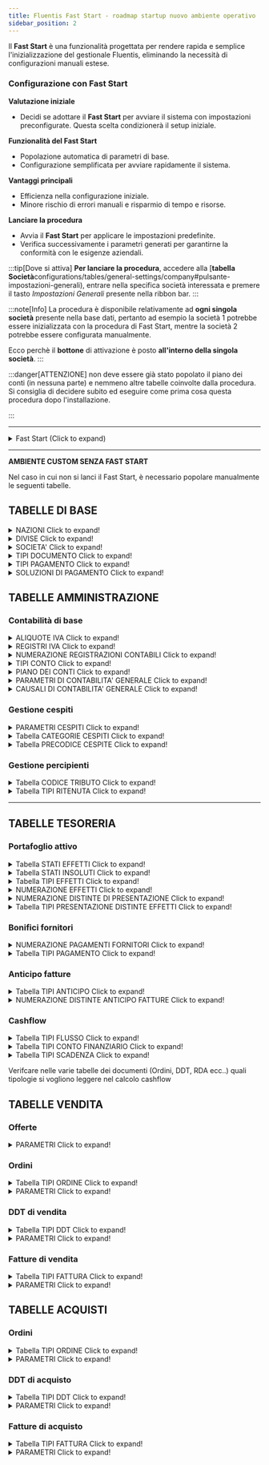 ```yaml
---
title: Fluentis Fast Start - roadmap startup nuovo ambiente operativo
sidebar_position: 2
---
```


Il **Fast Start** è una funzionalità progettata per rendere rapida e semplice l'inizializzazione del gestionale Fluentis, eliminando la necessità di configurazioni manuali estese.  

### Configurazione con Fast Start

**Valutazione iniziale**  
- Decidi se adottare il **Fast Start** per avviare il sistema con impostazioni preconfigurate. Questa scelta condizionerà il setup iniziale.

**Funzionalità del Fast Start**  
- Popolazione automatica di parametri di base.  
- Configurazione semplificata per avviare rapidamente il sistema.  

**Vantaggi principali**  
- Efficienza nella configurazione iniziale.  
- Minore rischio di errori manuali e risparmio di tempo e risorse.  

**Lanciare la procedura**  
- Avvia il **Fast Start** per applicare le impostazioni predefinite.  
- Verifica successivamente i parametri generati per garantirne la conformità con le esigenze aziendali.


:::tip[Dove si attiva]
**Per lanciare la procedura**, accedere alla [**tabella Società**configurations/tables/general-settings/company#pulsante-impostazioni-generali), entrare nella specifica società interessata e premere il tasto *Impostazioni Generali* presente nella ribbon bar.
:::


:::note[Info]
La procedura è disponibile relativamente ad **ogni singola società** presente nella base dati, pertanto ad esempio la società 1 potrebbe essere inizializzata con la procedura di Fast Start, mentre la società 2 potrebbe essere configurata manualmente. 

Ecco perchè il **bottone** di attivazione è posto **all'interno della singola società**.
:::

:::danger[ATTENZIONE]
non deve essere già stato popolato il piano dei conti (in nessuna parte) e nemmeno altre tabelle coinvolte dalla procedura. Si consiglia di decidere subito ed eseguire come prima cosa questa procedura dopo l'installazione.

:::

---
<details>

  <summary>Fast Start (Click to expand)</summary>
  

Tabelle coinvolte (Stored Procedure Fluentis.SH_CreateNewYear_IT):
    
 - > Tipi conto
 - > Piano dei conti
 - > Parametri di contabilità generale
 - > Parametri cespiti
 - > Parametri portafoglio (attivo- effetti)
 - > Parametri insoluti
 - > Parametri MPS
 - > Causali contabili
 - > Codici IVA
 - > Registri IVA
 - > Tipi documento
 - > Tipi pagamento
 - > Soluzioni pagamento
 - > Categorie Agenti
 - > Tipi ritenuta (d'acconto)
 - > Categorie cespiti
 - > Tipi flusso finanziario
 - > Tipi anticipo
 - > Stati insoluto
 - > Stati effetti
 - > Tipi distinta di presentazione (effetti)
 - > Tipi effetti
 - > Link tra la tabella Tipi pagamento e i tipi effetto
 - > Numerazioni registrazioni contabili (definitive e provvisorie)
 - > Numerazione partite
 - > Numerazione compensazioni (partite)
 - > Numerazione pagamenti fronitori
 - > Numerazione intrastat
 - > Numerazione liquidazioni agenti
 - > Numerazione distinte di presentazione effetti
 - > Numerazione effetti
 - > [Numerazione documenti di venditaconfigurations/tables/fluentis-numerations)
 - > [Numerazione documenti di acquistoconfigurations/tables/fluentis-numerations)
 - > Tipi fattura ([acquistoconfigurations/tables/purchase/purchase-invoices-type) e [venditaconfigurations/tables/sales/invoices-type)) con collegamento alle causali contabili
 - > Tipi DDT ([acquistoconfigurations/tables/purchase/purchase-delivery-notes-type) e [venditaconfigurations/tables/sales/delivery-notes-type)) con collegamento ai tipi fattura
 - > Tipi Ordine ([acquistoconfigurations/tables/purchase/purchase-orders-type) e [venditaconfigurations/tables/sales/sales-order-types)) con collegamento ai tipi DDT
 - > [Tipi offertaconfigurations/tables/sales/sales-offer-type)
 - > [Parametri fattureconfigurations/parameters/sales/sales-invoices-parameters) e relativi [raggruppamenticonfigurations/parameters/sales/invoice-grouping) 
 - > [Parametri DDTconfigurations/parameters/sales/dn-parameters) e relativi [raggruppamenticonfigurations/parameters/sales/dn-grouping) 
 - > [Parametri ordiniconfigurations/parameters/sales/sales-orders-parameters) e relativi [raggruppamenticonfigurations/parameters/sales/orders-grouping)
 - > [Parametri offerteconfigurations/parameters/sales/offer-parameters)
 - > Tipi progetto (sales job order)
 - > Tipi intervento
 - > Numerazione progetti
 - > Numerazione interventi
 - > Tipi richiesta intervento (e relativa numerazione)
 - > Tipi interventi pianificati (e numerazione)
 - > Tipi rientro conto lavoro (e numerazione)
 - > Tipi ordini conto lavoro (e numerazione)
 - > Tipi commesse di produzione (e numerazione)
 - > Tipi ordini pianificati di acquisto (e numerazione)
 - > Tipi ordini pianificati di produzione (e numerazione)
 - > Tipi ordini pianificati di conto lavoro (e numerazione)
 - > Tipi o rdini di produzione (e numerazione)
 - > Tipi ordini di conto lavoro (e numerazione)
 - > Tipi RDA (e numerazione)
 - > (Tipi) fatturato vendite
 - > (Tipi) fatturato acquisti
 - > Tipi listino
 - > Tipi indirizzo
 - > Tipi sconto
 - > Lingue
 - > Nazioni
 - > Nazioni Black list
 - > Divise
 - > Unità di misura
 - > Porto (Incoterms - termini di resa)
 - > Spedizioni (tipi)
 - > Modelli di riclassificazione (controlling)
 - > Collegamento del modello di riclassificazione per Bilancio CEE con dettaglio piano dei conti
 - > Orari di lavoro (gest. dipendenti)
 - > Severità (ticket CRM)
 - > SLA (ticket CRM)
 - > Tipi Ticket CRM (e numerazione)
 - > Versioni distinta base
 - > Classi articolo
 - > Magazzini
 - > Causali di magazzino
 - > Dati di default per il CRM (Tipi contatto, Visit report, Opportunità, Qualità contatto, percentuali di successo ecc...)



</details>

---

**AMBIENTE CUSTOM SENZA FAST START**

Nel caso in cui non si lanci il Fast Start, è necessario popolare manualmente le seguenti tabelle.      

## TABELLE DI BASE

<details>

  <summary>NAZIONI Click to expand!</summary>
 
 ## Tabella necessaria per tutti i idocumenti e l'inserimento di anagrafiche CLI FOR

  1. Compilare codice (può essere anche interno ma si consiglia quello internazionale) e descrizione 
  2. Controllare in particolare il campo COD ISO EU che se mancante non memorizza il precodice partita IVA, attenzione a casi particolari
     * Grecia GR -> ISO = 'EL'
     * Salvo casi particolari può essere eseguito un update per compilare ISO EU = COD ISO (vecchi db pre fast start)

</details>

<details>

  <summary>DIVISE Click to expand!</summary>
 
 ## Tabella necessaria per gestire i cambi valuta e le registrazioni contabili

  1. Verificare la presenza almeno delle divise principali e soprattutto Euro
  2. Flag *scarica cambi* per abilitare l'inserimento del tasso per la divisa
  3. Altri campi
     * Decimali, si consiglia di mpistare a 2
     * Euro flaggare solo su EUR

    4. Griglia inferiore facoltativa ma utile per automatizzare la rilvazione delle diffferenze cambio impostando i relativi conti contabili 


</details>

<details>

  <summary>SOCIETA' Click to expand!</summary>
 
 ## Tabella necessaria per la fatturazione elettronica e per i dati societari nei documenti e stampe

  1. Compilare tutti i dati fiscali
  2. Dati necessari per la fatturazione elettronica
         * P. Iva e codice fiscale
         * Telefono e fax non sono obbligatori, attenzione a non inserire / o special chars per separare il prefisso
        * REA (Provincia due lettere e numero)
        * Socio unico / più soci
        * Liquidazione SI / NO
        * Capitale sottoscritto / versato - ATTENZIONE a non mettere il puntino delle meigliaia e separare i decimali col punto e NON virgola
        * Natura giuridica
        * Regime fiscale

</details>

<details>

  <summary>TIPI DOCUMENTO Click to expand!</summary>
 
 ## Tabella del gruppo generale 'Tipi documenti' da non confondere con l'omonima del gruppo amministrazione

  1. Verificare con un Fast Start i tipi minimi indispensabili
  2. **Per Fatturazione elettronica inserire una tipologia avente come codice e Decrizione FattPubb**
   
</details>

<details>

  <summary>TIPI PAGAMENTO Click to expand!</summary>
 
 ## Necessaria per le anagrafiche e i documenti (scadenze) e le registrazioni contabili (Partite)


Verificare la presenza dei dati nel campo **Codice P.A.** per il tra ciato della fattura elettronica

Attenzione al collegamento con i tipi effetto (griglia basso DX) altrimenti non ricerca le partite in creazione effetti

</details>

<details>

  <summary>SOLUZIONI DI PAGAMENTO Click to expand!</summary>
 
 ## Necessaria per i documenti (scadenze) e contabilità (Partite)

</details>

## TABELLE AMMINISTRAZIONE 

### Contabilità di base

<details>

  <summary>ALIQUOTE IVA Click to expand!</summary>
 
 ## Necessaria per la contabilità, documenti, fatturazione elettronica

  1. Attenzione a popolare il campo Codice PA sui codici di esenzione / esclusione / non imponibilità per le Fatture elettroniche
  2. Verificare il campo IN Dichiarazione IVA necessario per la comunicazione trimestrale liquidazioni IVA
  3. Verificare dove necessario il campo IVA a 0 in LG che permette righe IVA a zero
  4. Verificare dove serve il campo IVA per causali automatiche (casi di reverse charge con indetraibilità sull'acquisto)
  5. Verificare il campo Escludi da causali automatiche (casi di Reverse charge misto - parte non in reverse)
    

</details>

<details>

  <summary>REGISTRI IVA Click to expand!</summary>
 
 ## Necessaria per la contabilità e liquidazione iva

  1. Prevedere una ripartizione tra Italia, UE ed EXtra UE, consigliabile distinzione tra beni e servizi UE alla luce dei codici documento TD17 - TD18 per le autofatture da comunicare allo SDI (consigliabile ripartizione anche per exra UE)
  2. Per i registri di acquisto in reverse charge (Italia e UE) prevedere i rispettivi registri lato vendite per il giroconto, non condividere il registro di giroconto con la vendita UE (ad esempio).
  3. Consigliato prevedere un registro apposito per liquidazioni IVA (per facilitare la stampa definitiva e la ristampa in caso di sblocco solo di questo sezionale)
  4. Pianificare (e poi verificare) il corretto abbinamento tra Tipo Fattura, Numerazione del Tipo Fattura, Causale contabile e Registro IVA per evitare di creare buchi nei protocolli o conflitti. Le causali lato vendita in genere presentano l'opzione per imporre il protocollo pari al numero fattura.
  5. Verificare di aver inserito l'anno corrente ed eventuali anni precedenti se necessario, poi l'anno sarà creato in automatico dall'utility di generazione contatori nuovo anno.
    

</details>


<details>

  <summary>NUMERAZIONE REGISTRAZIONI CONTABILI Click to expand!</summary>
 
 ## Necessaria per la contabilità

  1. Prevedere almeno una numerazione per le registrazioni definitive (consigliato utilizzo de codice 1 descrizione  General ledger posting numeration)
  2. Pianificare e impostare la politica del numeratore (Giornliero o Annuale) gli altri parametri del numeratore come da istruzioni generali sui numeratori
  3. Consigliato prevedere anche un numeratore per le registrazioni provvisorie (Codice 2 descrizione General ledger posting provisory numeration)
    

</details>

<details>

  <summary>TIPI CONTO Click to expand!</summary>
 
 ## Necessaria per il Piano Conti, la contabilità e stampa bilancio

  1. Prevedere almeno le 4 tipologie Attivo Passivo Costi Ricavi per il Bilancio e la prima nota 
  2. Pianificare e impostare i tipi conto per Clienti e Fornitori (si consiglia la suddivisione Italia, UE ed Extra UE), attenzione a spuntare sia Attivo / Passico, sia Cliente / Fornitore
  3. Consigliato prevedere anche un tipo per le Banche per l'utilizzo tramite anagrafica, altrimenti non è possibile gestire alune funzioni quali il portafoglio ecc. sconsigliato far registrazioni di banca con un conto non di tipo angrafico banca.
  4. Consigliato prevedere un tipo conto per costi e ricavi da rettificare con ratei e risconti da settare con flag Servizio oltre che costo / Ricavo
  5. Necessario creare un tipo Agenti se si vuole attivare la gestione provvigioni (Flag su passivo e Agente)
  6. Facoltativo creare il tipo Conti d'ordine (con flag conti d'ordine) per gestire le scritture fuori bilancio.
    

</details>


<details>

  <summary>PIANO DEI CONTI Click to expand!</summary>
 
 ## Necessaria per la contabilità e stampa bilancio

  1. Prevedere nella griglia dei gruppi almeno le 4 tipologie Attivo Passivo Costi Ricavi
  2. Pianificare i sottogruppi (nr di sottolivelli non limitato) e compilare anche il campo Natura gruppo
  3. Definire nella griglia sotto, per ogni gruppo di ultimo livello di dettaglio i conti / sottoconti di dettaglio. ATTENZONE: per ogni gruppo deve esserci almenno un conto dove poi inserire i suoi sottooconti
  4. NON inserire conti di angrafica (Clienti Fornitori Agenti e BANCHE) da qui ma solo tramite CONTATTI
  5. Prevedere tutti i conti necessari (Bilancio di Chiusura e Apertura, Conto Economico di chiusura, Utile Perdita e Utile perdita dell'anno precedente, Ratei e Risconti - con tipo conto specifico)
  6. Facoltativo creare il gruppo Conti d'ordine per gestire le scritture fuori bilancio.
    

</details>


<details>

  <summary>PARAMETRI DI CONTABILITA' GENERALE Click to expand!</summary>
 
 ## Necessaria per la contabilità

  1. Inserire l'anno corrente ed eventuali anni precedenti se necessario, poi l'anno sarà creato in automatico dall'utility di generazione contatori nuovo anno.
  2. Compilare i tre range di date per la gestione dell'esercizio
  3. Compilare, se disponibili, anche le causali per chiusura e apertura conti, oppure riprenderle in seguito
  4. Compilare la periodicità IVA
  5. Inserire gli abbinamenti tra mastri relativi a clienti e fornitori, banche e agenti ed i relativi tipi conto
  6. Definire i conti per le procedure automatiche nel secondo tab
 

</details>

<details>

  <summary>CAUSALI DI CONTABILITA' GENERALE Click to expand!</summary>
 
 ## Necessaria per la contabilità

  1. Prevedere le causali connesse ai principali tipi di fatture acquisto e vendite e connetterle ai relativi registri iva (Necessario un template con conti generici su Cliente Fornitore e costo ricavo, sottoconto specifico per iva a credito debito) Prestare attenzione al tipo importo nelle righe.
  2. Prevedere anche le causali di giroconto per i Reverse charge e UE
  3. Prevedere causali per i pagamenti e incassi con chiusura partite (necessarie anche per distinte bonifico ecc..) prestare attenzione al template e tipo impoto nelle righe
  4. Prevedere le causali per le fasi del portafoglio attivo (emissione effetti, Presentazione e Accredito), presentazione e accredito non serve un template, mentre Emissione necessario un template Effetti in portafoglio a Cliente
  5. Predere causali per note di accredito con template invertito nei segni, per reverse charge si usa invertire la prima e condividere il giroconto che ha l'opzione per inversione segni automatica
  6. Prevedere causale per percipienti (con template) e per pagamento percipienti (non serve template)
  7. Prevedere causali aperturam chiusura , ratei e risconti, ammortamenti (non serve template)
  8. Consigliato prevedere altre causali di prima nota e una causale di prima nota generica senza template.
  9. Prevedere impostazioni per invio autofatture SDI e una causale per acquisto servizi Extra UE non iva con aggancio ad autofattura  
 
    
</details>

### Gestione cespiti

<details>

  <summary>PARAMETRI CESPITI Click to expand!</summary>
 
 ## Necessaria per la gestione cespiti

  1. Pianificare la politica di gestione della numerazione, se singola o con precodice   
    
</details>

<details>

  <summary>Tabella CATEGORIE CESPITI Click to expand!</summary>
 
 ## Necessaria per la contabilità e gestione cepiti

  1. Prevedere le categorie e l'aliquota ministeriale di ammortamento secondo il tipo attività svolta
  2. Inserire nelle categorie il limite per l'ammortamento annuale (di solito 516 Euro)
  3. Inserire il flag Ammortamento primo anno per dimezzare la quota il primo anno
  4. Pianificare la politica di ammortamento dei componenti incrementali (si sconsiglia di cambiarla in corsa)
   
</details>

<details>

  <summary>Tabella PRECODICE CESPITE Click to expand!</summary>
 
 ## Facoltativa

  1. Pianificare la politica di gestione della numerazione, se singola o con precodice 
 
    

</details>

### Gestione percipienti

<details>

  <summary>Tabella CODICE TRIBUTO Click to expand!</summary>
 
 ## Necessaria per la gestioe F24

  1. Verificare la presenza di dati e aggiungere se necessario i codici per l'iva (6001, 6002.... 6099) e per ritenute (1040, 1038....)

   
</details>

<details>

  <summary>Tabella TIPI RITENUTA Click to expand!</summary>
 
 ## Necessaria per la gestione percipienti

  1. Prevedere le tipologie necessarie per percipienti (1040) al 20% di ritenuta, per agenti e per contribuenti forfettari (0% sul 100%)
  2. Agganciare le causali per la contabilizzazione compenso 
  3. Agganciare la categoria agente nel tipo riservato agli agenti
   
</details>

---

## TABELLE TESORERIA

### Portafoglio attivo

<details>

  <summary>Tabella STATI EFFETTI Click to expand!</summary>
 
 ## Necessaria per la gestione portafoglio

  1. Prevedere almeno le tipologie fondamentali Emesso, Presentato SBF, Rit. Accr (Accreditato) e Rit. Ins (insoluto) da bbinare al rispettivo flag
   
</details>

<details>

  <summary>Tabella STATI INSOLUTI Click to expand!</summary>
 
 ## Necessaria per la gestione insoluti legata al portafoglio

  1. Prevedere almeno la tipologia "Insoluto" collegata al relativo flag
  2. Si consiglia di codificare tutte le tipologie specularmente ai flg presenti 
  
   
</details>

<details>

  <summary>Tabella TIPI EFFETTI Click to expand!</summary>
 
 ## Necessaria per la gestione portafoglio

  1. Prevedere almeno la tipologia "Ricevuta bancaria"
  2. Collegare la numerazione di cui al punto successivo
  3. Collegare un conto dal piano dei conti (es. Effetti attivi in portafoglio) per contabilizzare l'emissione

   
</details>

<details>

  <summary> NUMERAZIONE EFFETTI Click to expand!</summary>
 
 ## Necessaria per la gestione portafoglio

  1. Prevedere la tipologia "Bills numeration"
  2. Configurare il dettaglio come gli altri numeratori standard
  3. Consigliata la cadenza annuale

   
</details>

<details>

  <summary> NUMERAZIONE DISTINTE DI PRESENTAZIONE Click to expand!</summary>
 
 ## Necessaria per la gestione portafoglio

  1. Prevedere la tipologia "Bills list numeration"
  2. Configurare il dettaglio come gli altri numeratori standard
  3. Consigliata la cadenza annuale

   
</details>

<details>

  <summary> Tabella TIPI PRESENTAZIONE DISTINTE EFFETTI  Click to expand!</summary>
 
 ## Necessaria per la gestione portafoglio

  1. Prevedere almeno una tipologia di default con numerazione collegata
  2. Si consiglia di prevedere varie tipologie a seconda della banca di presentazione collegando i conti d'appoggio per la presentazione ed i conti correnti ordinari per l'accredito specifici
  

   
</details>

### Bonifici fornitori

<details>

  <summary> NUMERAZIONE PAGAMENTI FORNITORI Click to expand!</summary>
 
 ## Necessaria per la gestione distinte di bonifico

  1. Prevedere la tipologia "Bills list numeration"
  2. Configurare il dettaglio come gli altri numeratori standard
  3. Consigliata la cadenza annuale

   
</details>

<details>

  <summary> Tabella TIPI PAGAMENTO Click to expand!</summary>
 
 ## Verifica: già gestita nelle tabelle genralio

  1. Verificare se presente una tipologia adatta (es "Bonifico") che sarà richiamata

   
</details>

### Anticipo fatture

<details>

  <summary> Tabella TIPI ANTICIPO  Click to expand!</summary>
 
 ## Necessaria per la gestione anticipi

  1. Prevedere una tipologia per ogni banca collegata
  2. Agganciare la numerazione di cui al punt successivo
  
  
</details>

<details>

  <summary> NUMERAZIONE DISTINTE ANTICIPO FATTURE Click to expand!</summary>
 
 ## Necessaria per la gestione distinte di anticipo

  1. Prevedere la tipologia "Default"
  2. Configurare il dettaglio come gli altri numeratori standard
  3. Consigliata la cadenza annuale

   
</details>

### Cashflow

<details>

  <summary> Tabella TIPI FLUSSO  Click to expand!</summary>
 
 ## Necessaria per la gestione cashflow

  1. Prevedere una tipologia per ogni tipo flusso finanziario con relativo flag abbinato
  2. Consigliato abilitarli tutti, tanto si selezionano quelli di interesse al lancio del calcolo e resta memorizzata la scelta
  
  
</details>

<details>

  <summary> Tabella TIPI CONTO FINANZIARIO  Click to expand!</summary>
 
 ## Necessaria per la gestione cashflow

  1. Inserire i conti correnti ordinari
  2. Non è necessario inserire i conti di appoggio per SBF se si abilita il parametro di lettura in fase di lancio del calcolo
  
  
</details>

<details>

  <summary> Tabella TIPI SCADENZA  Click to expand!</summary>
 
 ## Facoltativa per la gestione scadenze extracontabili nel cashflow

  1. Inserire le tipologie di interesse (es. Stipendi)
  
  
</details>

Verifcare nelle varie tabelle dei documenti (Ordini, DDT, RDA ecc..) quali tipologie si vogliono leggere nel calcolo cashflow

## TABELLE VENDITA

### Offerte

<details>

  <summary> PARAMETRI  Click to expand!</summary>

  Definire i [parametriconfigurations/parameters/sales/offer-parameters) generali da utilizzare nelle offerte. 

</details>

### Ordini

<details>

  <summary> Tabella TIPI ORDINE  Click to expand!</summary>

  Inserire le [tipologie di ordineconfigurations/tables/sales/sales-order-types) utilizzate; i dati obbligatori sono: *Tipo*, *Descrizione* e *[Numerazioneconfigurations/tables/fluentis-numerations)*.     
  I criteri di creazione delle varie tipologie possono essere diversi, per esempio:      
  - creazione tipologia ORDINE CLIENTI ITALIA, ORDINE CLIENTE UE, ORDINE CLIENTE EXTRA UE.       
  - creazione tipologia in base al [Tipo DDTconfigurations/tables/sales/delivery-notes-type) o al [Tipo fatturaconfigurations/tables/sales/invoices-type) da creare.     
  - creazione tipologia in base al Magazzino da movimentare

</details>

<details>

  <summary> PARAMETRI  Click to expand!</summary>

  Definire i [parametriconfigurations/parameters/sales/sales-orders-parameters) generali da utilizzare negli ordini cliente. 

</details>

### DDT di vendita

<details>

  <summary> Tabella TIPI DDT  Click to expand!</summary>

  Inserire le [tipologie di DDTconfigurations/tables/sales/delivery-notes-type) utilizzate; i dati obbligatori sono: *Tipo*, *Descrizione* e *[Numerazioneconfigurations/tables/fluentis-numerations)*.     
  I criteri di creazione delle varie tipologie possono essere diversi, per esempio:      
  - creazione tipologia DDT CLIENTI ITALIA, DDT CLIENTE UE, DDT CLIENTE EXTRA UE.       
  - creazione tipologia in base al [Tipo fatturaconfigurations/tables/sales/invoices-type) da creare.     
  - creazione tipologia in base al Magazzino da movimentare
  
</details>

<details>

  <summary> PARAMETRI  Click to expand!</summary>

  Definire i [parametriconfigurations/parameters/sales/dn-parameters) generali da utilizzare nei DDT cliente. 
  
</details>

### Fatture di vendita

<details>

  <summary> Tabella TIPI FATTURA  Click to expand!</summary>

  Inserire le [tipologie di fatturaconfigurations/tables/sales/invoices-type) utilizzate; i dati obbligatori sono: *Tipo*, *Descrizione* e *[Numerazioneconfigurations/tables/fluentis-numerations)*.     
  I criteri di creazione delle varie tipologie possono essere diversi, per esempio:      
  - creazione tipologia FATTURA CLIENTI ITALIA, FATTURA CLIENTE UE, FATTURA CLIENTE EXTRA UE.     
  - creazione tipologia in base alla Natura fattura (fattura, nota di credito, ecc.)  
  - creazione tipologia in base al Magazzino da movimentare.
  
</details>

<details>

  <summary> PARAMETRI  Click to expand!</summary>

  Definire i [parametriconfigurations/parameters/sales/sales-invoices-parameters) generali da utilizzare nelle fatture cliente. 

</details>
  

## TABELLE ACQUISTI

### Ordini

<details>

  <summary> Tabella TIPI ORDINE  Click to expand!</summary>

  Inserire le [tipologie di ordineconfigurations/tables/purchase/purchase-orders-type) utilizzate; i dati obbligatori sono: *Tipo*, *Descrizione* e *[Numerazioneconfigurations/tables/fluentis-numerations)*.     
  I criteri di creazione delle varie tipologie possono essere diversi, per esempio:      
  - creazione tipologia ORDINE FORNITORE ITALIA, ORDINE FORNITORE UE, ORDINE FORNITORE EXTRA UE.       
  - creazione tipologia in base al [Tipo DDTconfigurations/tables/purchase/purchase-delivery-notes-type) o al [Tipo fatturaconfigurations/tables/purchase/purchase-invoices-type) da creare.     
  - creazione tipologia in base al Magazzino da movimentare

</details>

<details>

  <summary> PARAMETRI  Click to expand!</summary>

  Definire i [parametriconfigurations/parameters/purchase/purchase-orders-parameters) generali da utilizzare negli ordini fornitore. 

</details>

### DDT di acquisto

<details>

  <summary> Tabella TIPI DDT  Click to expand!</summary>

  Inserire le [tipologie di DDTconfigurations/tables/purchase/purchase-delivery-notes-type) utilizzate; i dati obbligatori sono: *Tipo*, *Descrizione* e *[Numerazioneconfigurations/tables/fluentis-numerations)*.     
  I criteri di creazione delle varie tipologie possono essere diversi, per esempio:      
  - creazione tipologia DDT FORNITORE ITALIA, DDT FORNITORE UE, DDT FORNITORE EXTRA UE.       
  - creazione tipologia in base al [Tipo fatturaconfigurations/tables/purchase/purchase-invoices-type) da creare.     
  - creazione tipologia in base al Magazzino da movimentare
  
</details>

<details>

  <summary> PARAMETRI  Click to expand!</summary>

  Definire i [parametriconfigurations/parameters/purchase/purchase-delivery-note-parameters) generali da utilizzare nei DDT di acquisto. 
  
</details>

### Fatture di acquisto

<details>

  <summary> Tabella TIPI FATTURA  Click to expand!</summary>

  Inserire le [tipologie di fatturaconfigurations/tables/purchase/purchase-invoices-type) utilizzate; i dati obbligatori sono: *Tipo*, *Descrizione* e *[Numerazioneconfigurations/tables/fluentis-numerations)*.     
  I criteri di creazione delle varie tipologie possono essere diversi, per esempio:      
  - creazione tipologia FATTURA FORNITORE ITALIA, FATTURA FORNITORE UE, FATTURA FORNITORE EXTRA UE.     
  - creazione tipologia in base alla Natura fattura (fattura, nota di debito, ecc.)  
  - creazione tipologia in base al Magazzino da movimentare.
  
</details>

<details>

  <summary> PARAMETRI  Click to expand!</summary>

  Definire i [parametriconfigurations/parameters/purchase/purchase-invoices-parameters) generali da utilizzare nelle fatture di acquisto. 

</details>
  


